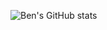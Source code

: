 ![Ben's GitHub stats](https://github-readme-stats.vercel.app/api?username=benalaluf\&rank_icon=percentile)
